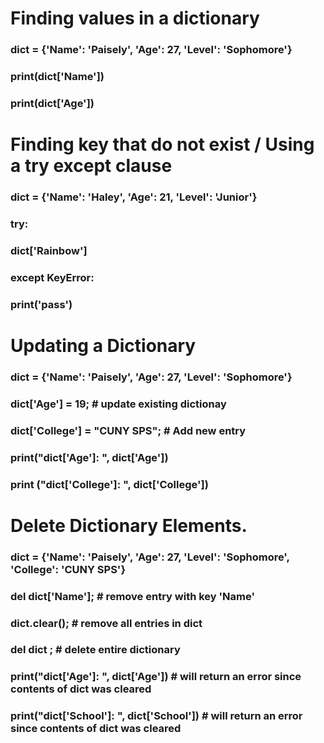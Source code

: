 # Finding values in a dictionary

### dict = {'Name': 'Paisely', 'Age': 27, 'Level': 'Sophomore'}
### print(dict['Name'])
### print(dict['Age'])



# Finding key that do not exist / Using a try except clause
### dict = {'Name': 'Haley', 'Age': 21, 'Level': 'Junior'}
### try:
### dict['Rainbow']
### except KeyError:
### print('pass') 



# Updating a Dictionary 
### dict = {'Name': 'Paisely', 'Age': 27, 'Level': 'Sophomore'}
### dict['Age'] = 19; # update existing dictionay
### dict['College'] = "CUNY SPS"; # Add new entry 
### print("dict['Age']: ", dict['Age']) 
### print ("dict['College']: ", dict['College'])


# Delete Dictionary Elements. 
### dict = {'Name': 'Paisely', 'Age': 27, 'Level': 'Sophomore', 'College': 'CUNY SPS'}
### del dict['Name'];                         # remove entry with key 'Name'
### dict.clear();                             # remove all entries in dict
### del dict ;                                # delete entire dictionary
### print("dict['Age']: ", dict['Age'])       # will return an error since contents of dict was cleared
### print("dict['School']: ", dict['School']) # will return an error since contents of dict was cleared
